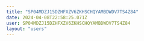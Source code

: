 ```yaml
---
title: "SP04MDZJ15DZHFXZV6ZKHSCHQYAMBDWDV7TS4Z84"
date: 2024-04-08T22:58:25.071Z
user: SP04MDZJ15DZHFXZV6ZKHSCHQYAMBDWDV7TS4Z84
layout: "users"
---
```

    